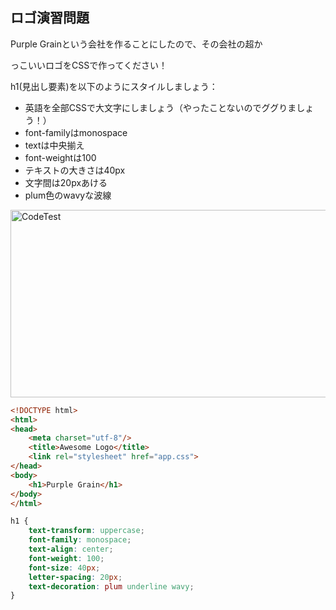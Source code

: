## ロゴ演習問題

<p>Purple Grainという会社を作ることにしたので、その会社の超か</p>
<p>っこいいロゴをCSSで作ってください！</p>
<p>h1(見出し要素)を以下のようにスタイルしましょう：</p>

<ul>
    <li>英語を全部CSSで大文字にしましょう（やったことないのでググりましょう！）</li>
    <li>font-familyはmonospace</li>
    <li>textは中央揃え</li>
    <li>font-weightは100</li>
    <li>テキストの大きさは40px</li>
    <li>文字間は20pxあける</li>
    <li>plum色のwavyな波線</li>
</ul>

<img src="https://img-c.udemycdn.com/redactor/raw/2020-09-23_22-36-58-08051657c961540c440bc818b369a0ca.png" width="850px" height="300px" alt="CodeTest"></img>

```html
<!DOCTYPE html>
<html>
<head>
    <meta charset="utf-8"/>
    <title>Awesome Logo</title>
    <link rel="stylesheet" href="app.css">
</head>
<body>
    <h1>Purple Grain</h1>
</body>
</html>
```

```css
h1 {
    text-transform: uppercase;
    font-family: monospace;
    text-align: center;
    font-weight: 100;
    font-size: 40px;
    letter-spacing: 20px;
    text-decoration: plum underline wavy;
}
```